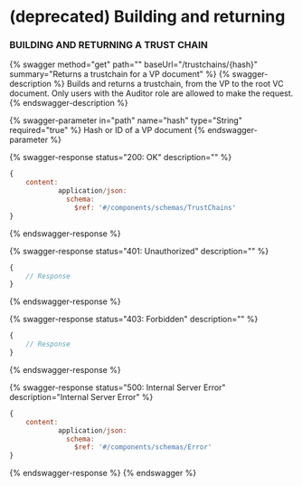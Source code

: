 # (deprecated) Building and returning

### BUILDING AND RETURNING A TRUST CHAIN

{% swagger method="get" path="" baseUrl="/trustchains/{hash}" summary="Returns a trustchain for a VP document" %}
{% swagger-description %}
Builds and returns a trustchain, from the VP to the root VC document. Only users with the Auditor role are allowed to make the request.
{% endswagger-description %}

{% swagger-parameter in="path" name="hash" type="String" required="true" %}
Hash or ID of a VP document
{% endswagger-parameter %}

{% swagger-response status="200: OK" description="" %}
```javascript
{
    content:
            application/json:
              schema:
                $ref: '#/components/schemas/TrustChains'
}
```
{% endswagger-response %}

{% swagger-response status="401: Unauthorized" description="" %}
```javascript
{
    // Response
}
```
{% endswagger-response %}

{% swagger-response status="403: Forbidden" description="" %}
```javascript
{
    // Response
}
```
{% endswagger-response %}

{% swagger-response status="500: Internal Server Error" description="Internal Server Error" %}
```javascript
{
    content:
            application/json:
              schema:
                $ref: '#/components/schemas/Error'
}
```
{% endswagger-response %}
{% endswagger %}
